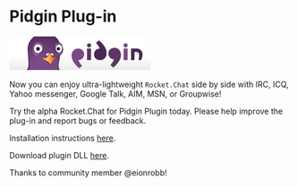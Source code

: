 # Pidgin Plug-in

[![](https://raw.githubusercontent.com/Sing-Li/bbug/master/images/pidgin.png)](https://pidgin.im)

Now you can enjoy ultra-lightweight `Rocket.Chat` side by side with IRC, ICQ, Yahoo messenger, Google Talk, AIM, MSN, or Groupwise!

Try the alpha Rocket.Chat for Pidgin Plugin today. Please help improve the plug-in and report bugs or feedback.

Installation instructions [here](https://github.com/EionRobb/purple-rocketchat#readme).

Download plugin DLL [here](https://eion.robbmob.com/librocketchat.dll).

Thanks to community member @eionrobb!

